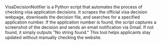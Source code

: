 VisaDecisionNotifier is a Python script that automates the process of checking visa application decisions. It scrapes the official visa decision webpage, downloads the decision file, and searches for a specified application number. If the application number is found, the script captures a screenshot of the decision and sends an email notification via Gmail. If not found, it simply outputs "No string found." This tool helps applicants stay updated without manually checking the website.
